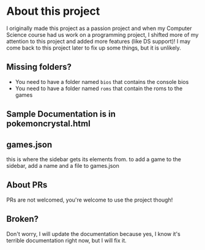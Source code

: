 # About this project
I originally made this project as a passion project and when my Computer Science course had us work on a programming project, I shifted more of my attention to this project and added more features (like DS support)! I may come back to this project later to fix up some things, but it is unlikely.

## Missing folders?

- You need to have a folder named ```bios``` that contains the console bios
- You need to have a folder named ```roms``` that contain the roms to the games

## Sample Documentation is in pokemoncrystal.html

## games.json

this is where the sidebar gets its elements from.
to add a game to the sidebar, add a name and a file to games.json

## About PRs

PRs are not welcomed, you're welcome to use the project though!

## Broken?
Don't worry, I will update the documentation because yes, I know it's terrible documentation right now, but I will fix it.
